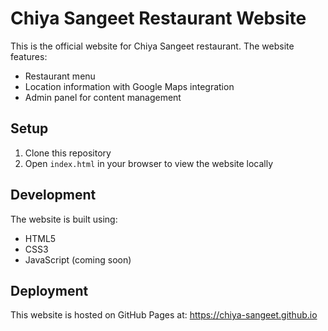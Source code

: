 # Chiya Sangeet Restaurant Website

This is the official website for Chiya Sangeet restaurant. The website features:
- Restaurant menu
- Location information with Google Maps integration
- Admin panel for content management

## Setup
1. Clone this repository
2. Open `index.html` in your browser to view the website locally

## Development
The website is built using:
- HTML5
- CSS3
- JavaScript (coming soon)

## Deployment
This website is hosted on GitHub Pages at: https://chiya-sangeet.github.io 